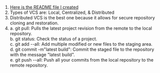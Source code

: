 1. [Here is the README file I created](../../README.md)   
2. Types of VCS are: Local, Centralized, & Distributed  
3. Distributed VCS is the best one because it allows for secure repository cloning and restoration.  
4.    a.  git pull: Pulls the latest project revision from the remote to the local repository.  
    b.  git status: Check the status of a project.  
    c.  git add --all: Add multiple modified or new files to the staging area.  
    d.  git commit -m"latest build": Commit the staged file to the repository with the message "latest build".  
    e. git push --all: Push all your commits from the local repository to the remote repository.
